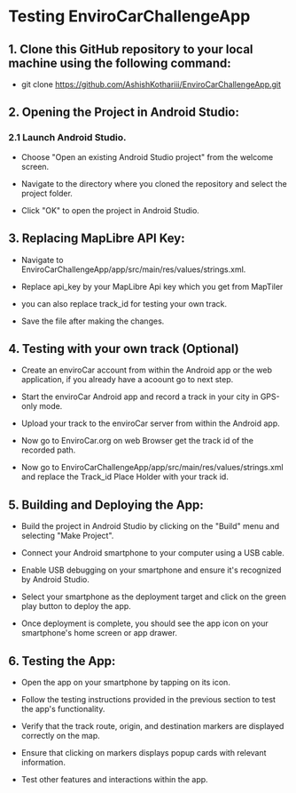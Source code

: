# Testing EnviroCarChallengeApp

## 1. Clone this GitHub repository to your local machine using the following command:

- git clone https://github.com/AshishKothariii/EnviroCarChallengeApp.git

## 2. Opening the Project in Android Studio:

### 2.1 Launch Android Studio.

- Choose "Open an existing Android Studio project" from the welcome screen.

- Navigate to the directory where you cloned the repository and select the project folder.

- Click "OK" to open the project in Android Studio.

## 3. Replacing MapLibre API Key:

- Navigate to EnviroCarChallengeApp/app/src/main/res/values/strings.xml.

* Replace api_key by your MapLibre Api key which you get from MapTiler

* you can also replace track_id for testing your own track.

- Save the file after making the changes.

## 4. Testing with your own track (Optional)

- Create an enviroCar account from within the Android app or the web application, if you already have a acoount go to next step.

- Start the enviroCar Android app and record a track in your city in GPS-only mode.

- Upload your track to the enviroCar server from within the Android app.

- Now go to EnviroCar.org on web Browser get the track id of the recorded path.

- Now go to EnviroCarChallengeApp/app/src/main/res/values/strings.xml and replace the Track_id Place Holder with your track id.

## 5. Building and Deploying the App:

- Build the project in Android Studio by clicking on the "Build" menu and selecting "Make Project".

- Connect your Android smartphone to your computer using a USB cable.

- Enable USB debugging on your smartphone and ensure it's recognized by Android Studio.

- Select your smartphone as the deployment target and click on the green play button to deploy the app.

- Once deployment is complete, you should see the app icon on your smartphone's home screen or app drawer.

## 6. Testing the App:

- Open the app on your smartphone by tapping on its icon.

- Follow the testing instructions provided in the previous section to test the app's functionality.

- Verify that the track route, origin, and destination markers are displayed correctly on the map.

- Ensure that clicking on markers displays popup cards with relevant information.

- Test other features and interactions within the app.
